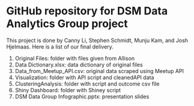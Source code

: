 # GitHub repository for DSM Data Analytics Group project

This project is done by Canny Li, Stephen Schmidt, Munju Kam, and Josh Hjelmaas.
Here is a list of our final delivery.

1) Original Files:            folder with files given from Allison
2) Data Dictionary.xlsx:      data dictionary of original files
3) Data_from_Meetup_API.csv:  original data scraped using Meetup API
4) Visualization:             folder with API script and cleanedAPI data
5) ClusteringAnalysis:        folder with script and outcome csv file 
6) Shiny Dashboard:           folder with Shiney script
7) DSM Data Group Infographic.pptx:     presentation slides

